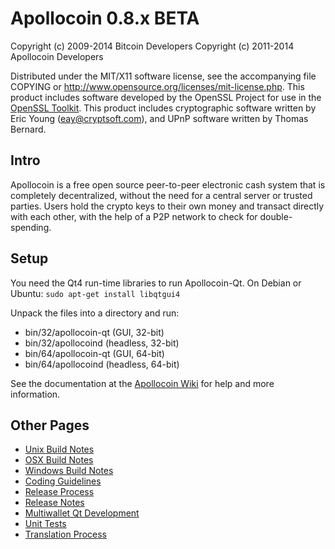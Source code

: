 Apollocoin 0.8.x BETA
====================

Copyright (c) 2009-2014 Bitcoin Developers
Copyright (c) 2011-2014 Apollocoin Developers

Distributed under the MIT/X11 software license, see the accompanying
file COPYING or http://www.opensource.org/licenses/mit-license.php.
This product includes software developed by the OpenSSL Project for use in the [OpenSSL Toolkit](http://www.openssl.org/). This product includes
cryptographic software written by Eric Young ([eay@cryptsoft.com](mailto:eay@cryptsoft.com)), and UPnP software written by Thomas Bernard.


Intro
---------------------
Apollocoin is a free open source peer-to-peer electronic cash system that is
completely decentralized, without the need for a central server or trusted
parties.  Users hold the crypto keys to their own money and transact directly
with each other, with the help of a P2P network to check for double-spending.


Setup
---------------------
You need the Qt4 run-time libraries to run Apollocoin-Qt. On Debian or Ubuntu:
	`sudo apt-get install libqtgui4`

Unpack the files into a directory and run:

- bin/32/apollocoin-qt (GUI, 32-bit)
- bin/32/apollocoind (headless, 32-bit)
- bin/64/apollocoin-qt (GUI, 64-bit)
- bin/64/apollocoind (headless, 64-bit)

See the documentation at the [Apollocoin Wiki](http://apollocoin.info)
for help and more information.


Other Pages
---------------------
- [Unix Build Notes](build-unix.md)
- [OSX Build Notes](build-osx.md)
- [Windows Build Notes](build-msw.md)
- [Coding Guidelines](coding.md)
- [Release Process](release-process.md)
- [Release Notes](release-notes.md)
- [Multiwallet Qt Development](multiwallet-qt.md)
- [Unit Tests](unit-tests.md)
- [Translation Process](translation_process.md)

